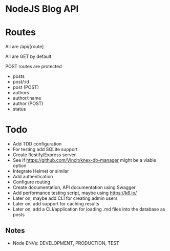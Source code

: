 # NodeJS Blog API

# Routes

All are /api/[route]

All are GET by default

POST routes are protected

* posts
* post/:id
* post (POST)
* authors
* author/:name
* author (POST)
* status

# Todo

* Add TDD configuration
* For testing add SQLite support
* Create Restify/Express server
* See if https://github.com/Vincit/knex-db-manager might be a viable option
* Integrate Helmet or similar
* Add authentication
* Configure routing
* Create documentation, API documentation using Swagger
* Add performance testing script, maybe using https://k6.io/
* Later on, maybe add CLI for creating admin users
* Later on, add support for caching results
* Later on, add a CLI/application for loading .md files into the database as posts

## Notes

* Node ENVs: DEVELOPMENT, PRODUCTION, TEST
